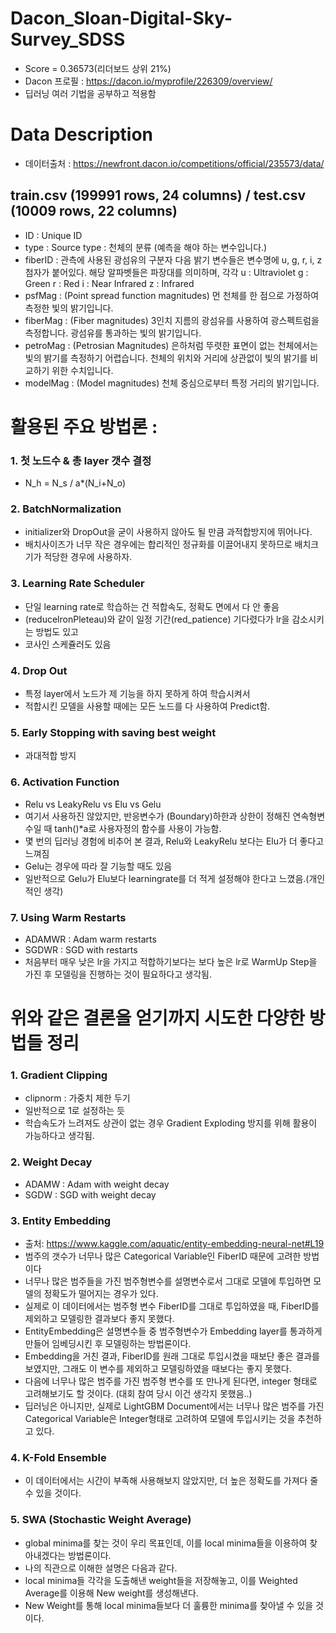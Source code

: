 # Dacon_Sloan-Digital-Sky-Survey_SDSS
* Score = 0.36573(리더보드 상위 21%)
* Dacon 프로필 : https://dacon.io/myprofile/226309/overview/
* 딥러닝 여러 기법을 공부하고 적용함

# Data Description
* 데이터출처 : https://newfront.dacon.io/competitions/official/235573/data/
## train.csv (199991 rows, 24 columns) / test.csv (10009 rows, 22 columns)

* ID : Unique ID
* type : Source type : 천체의 분류 (예측을 해야 하는 변수입니다.)
* fiberID : 관측에 사용된 광섬유의 구분자
다음 밝기 변수들은 변수명에 u, g, r, i, z 첨자가 붙어있다.
해당 알파벳들은 파장대를 의미하며, 각각
u : Ultraviolet
g : Green
r : Red 
i : Near Infrared
z : Infrared
* psfMag : (Point spread function magnitudes) 먼 천체를 한 점으로 가정하여 측정한 빛의 밝기입니다.
* fiberMag : (Fiber magnitudes) 3인치 지름의 광섬유를 사용하여 광스펙트럼을 측정합니다. 광섬유를 통과하는 빛의 밝기입니다.
* petroMag : (Petrosian Magnitudes) 은하처럼 뚜렷한 표면이 없는 천체에서는 빛의 밝기를 측정하기 어렵습니다. 천체의 위치와 거리에 상관없이 빛의 밝기를 비교하기 위한 수치입니다.
* modelMag : (Model magnitudes) 천체 중심으로부터 특정 거리의 밝기입니다.


# 활용된 주요 방법론 :
### 1. 첫 노드수 & 총 layer 갯수 결정
- N_h = N_s / a*(N_i+N_o)
### 2. BatchNormalization
- initializer와 DropOut을 굳이 사용하지 않아도 될 만큼 과적합방지에 뛰어나다.
- 배치사이즈가 너무 작은 경우에는 합리적인 정규화를 이끌어내지 못하므로 배치크기가 적당한 경우에 사용하자.
### 3. Learning Rate Scheduler
- 단일 learning rate로 학습하는 건 적합속도, 정확도 면에서 다 안 좋음
- (reducelronPleteau)와 같이 일정 기간(red_patience) 기다렸다가 lr을 감소시키는 방법도 있고
- 코사인 스케쥴러도 있음
### 4. Drop Out
- 특정 layer에서 노드가 제 기능을 하지 못하게 하여 학습시켜서 
- 적합시킨 모델을 사용할 때에는 모든 노드를 다 사용하여 Predict함.
### 5. Early Stopping with saving best weight
- 과대적합 방지
### 6. Activation Function
- Relu vs LeakyRelu vs Elu vs Gelu
- 여기서 사용하진 않았지만, 반응변수가 (Boundary)하한과 상한이 정해진 연속형변수일 때 tanh()*a로 사용자정의 함수를 사용이 가능함.
- 몇 번의 딥러닝 경험에 비추어 본 결과, Relu와 LeakyRelu 보다는 Elu가 더 좋다고 느껴짐
- Gelu는 경우에 따라 잘 기능할 때도 있음
- 일반적으로 Gelu가 Elu보다 learningrate를 더 적게 설정해야 한다고 느꼈음.(개인적인 생각)
### 7. Using Warm Restarts
- ADAMWR : Adam warm restarts
- SGDWR : SGD with restarts
- 처음부터 매우 낮은 lr을 가지고 적합하기보다는 보다 높은 lr로 WarmUp Step을 가진 후 모델링을 진행하는 것이 필요하다고 생각됨.

# 위와 같은 결론을 얻기까지 시도한 다양한 방법들 정리
### 1. Gradient Clipping
- clipnorm : 가중치 제한 두기
- 일반적으로 1로 설정하는 듯
- 학습속도가 느려져도 상관이 없는 경우 Gradient Exploding 방지를 위해 활용이 가능하다고 생각됨.
### 2. Weight Decay
- ADAMW : Adam with weight decay
- SGDW : SGD with weight decay
### 3. Entity Embedding
- 출처: https://www.kaggle.com/aquatic/entity-embedding-neural-net#L19
- 범주의 갯수가 너무나 많은 Categorical Variable인 FiberID 때문에 고려한 방법이다
- 너무나 많은 범주들을 가진 범주형변수를 설명변수로서 그대로 모델에 투입하면 모델의 정확도가 떨어지는 경우가 있다.
- 실제로 이 데이터에서는 범주형 변수 FiberID를 그대로 투입하였을 때, FiberID를 제외하고 모델링한 결과보다 좋지 못했다.
- EntityEmbedding은 설명변수들 중 범주형변수가 Embedding layer를 통과하게 만들어 임베딩시킨 후 모델링하는 방법론이다.
- Embedding을 거친 결과, FiberID를 원래 그대로 투입시켰을 때보단 좋은 결과를 보였지만, 그래도 이 변수를 제외하고 모델링하였을 때보다는 좋지 못했다.
- 다음에 너무나 많은 범주를 가진 범주형 변수를 또 만나게 된다면, integer 형태로 고려해보기도 할 것이다. (대회 참여 당시 이건 생각지 못했음..)
- 딥러닝은 아니지만, 실제로 LightGBM Document에서는 너무나 많은 범주를 가진 Categorical Variable은 Integer형태로 고려하여 모델에 투입시키는 것을 추천하고 있다.
### 4. K-Fold Ensemble
- 이 데이터에서는 시간이 부족해 사용해보지 않았지만, 더 높은 정확도를 가져다 줄 수 있을 것이다.
### 5. SWA (Stochastic Weight Average)
- global minima를 찾는 것이 우리 목표인데, 이를 local minima들을 이용하여 찾아내겠다는 방법론이다.
- 나의 직관으로 이해한 설명은 다음과 같다.
- local minima들 각각을 도출해낸 weight들을 저장해놓고, 이를 Weighted Average를 이용해 New weight를 생성해낸다.
- New Weight를 통해 local minima들보다 더 훌륭한 minima를 찾아낼 수 있을 것이다.
